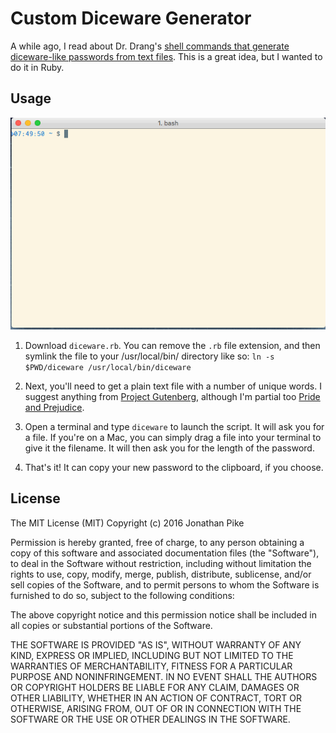 # Custom Diceware Generator

A while ago, I read about Dr. Drang's [shell commands that generate diceware-like passwords from text files](http://leancrew.com/all-this/2015/04/passphrases-via-shell-pipeline/).  This is a great idea, but I wanted to do it in Ruby.  

## Usage 

![Demo Gif](https://github.com/jonathanpike/Diceware/blob/master/demo.gif)

1. Download `diceware.rb`.  You can remove the `.rb` file extension, and then symlink the file to your /usr/local/bin/ directory like so: `ln -s $PWD/diceware /usr/local/bin/diceware`

2. Next, you'll need to get a plain text file with a number of unique words.  I suggest anything from [Project Gutenberg](https://www.gutenberg.org), although I'm partial too [Pride and Prejudice](https://www.gutenberg.org/ebooks/42671).

3. Open a terminal and type `diceware` to launch the script.  It will ask you for a file.  If you're on a Mac, you can simply drag a file into your terminal to give it the filename.  It will then ask you for the length of the password.  

4. That's it!  It can copy your new password to the clipboard, if you choose. 

## License 

The MIT License (MIT)
Copyright (c) 2016 Jonathan Pike

Permission is hereby granted, free of charge, to any person obtaining a copy of this software and associated documentation files (the "Software"), to deal in the Software without restriction, including without limitation the rights to use, copy, modify, merge, publish, distribute, sublicense, and/or sell copies of the Software, and to permit persons to whom the Software is furnished to do so, subject to the following conditions:

The above copyright notice and this permission notice shall be included in all copies or substantial portions of the Software.

THE SOFTWARE IS PROVIDED "AS IS", WITHOUT WARRANTY OF ANY KIND, EXPRESS OR IMPLIED, INCLUDING BUT NOT LIMITED TO THE WARRANTIES OF MERCHANTABILITY, FITNESS FOR A PARTICULAR PURPOSE AND NONINFRINGEMENT. IN NO EVENT SHALL THE AUTHORS OR COPYRIGHT HOLDERS BE LIABLE FOR ANY CLAIM, DAMAGES OR OTHER LIABILITY, WHETHER IN AN ACTION OF CONTRACT, TORT OR OTHERWISE, ARISING FROM, OUT OF OR IN CONNECTION WITH THE SOFTWARE OR THE USE OR OTHER DEALINGS IN THE SOFTWARE.
